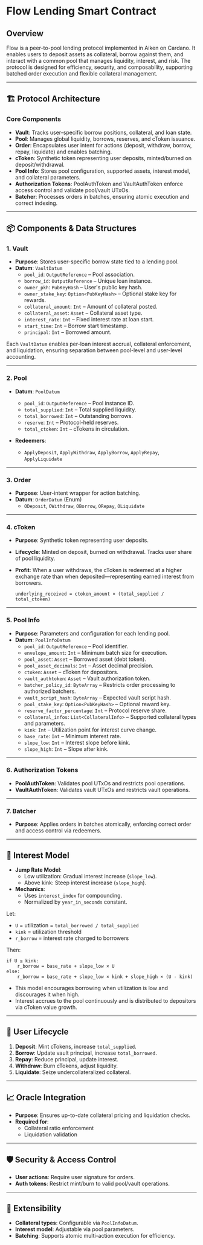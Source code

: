 # Flow Lending Smart Contract

## Overview

Flow is a peer-to-pool lending protocol implemented in Aiken on Cardano. It enables users to deposit assets as collateral, borrow against them, and interact with a common pool that manages liquidity, interest, and risk. The protocol is designed for efficiency, security, and composability, supporting batched order execution and flexible collateral management.

---

## 🏗 Protocol Architecture

### Core Components

- **Vault**: Tracks user-specific borrow positions, collateral, and loan state.
- **Pool**: Manages global liquidity, borrows, reserves, and cToken issuance.
- **Order**: Encapsulates user intent for actions (deposit, withdraw, borrow, repay, liquidate) and enables batching.
- **cToken**: Synthetic token representing user deposits, minted/burned on deposit/withdrawal.
- **Pool Info**: Stores pool configuration, supported assets, interest model, and collateral parameters.
- **Authorization Tokens**: PoolAuthToken and VaultAuthToken enforce access control and validate pool/vault UTxOs.
- **Batcher**: Processes orders in batches, ensuring atomic execution and correct indexing.

---

## 📦 Components & Data Structures

### 1. Vault

- **Purpose**: Stores user-specific borrow state tied to a lending pool.
- **Datum**: `VaultDatum`
  - `pool_id`: `OutputReference` – Pool association.
  - `borrow_id`: `OutputReference` – Unique loan instance.
  - `owner_pkh`: `PubKeyHash` – User's public key hash.
  - `owner_stake_key`: `Option<PubKeyHash>` – Optional stake key for rewards.
  - `collateral_amount`: `Int` – Amount of collateral posted.
  - `collateral_asset`: `Asset` – Collateral asset type.
  - `interest_rate`: `Int` – Fixed interest rate at loan start.
  - `start_time`: `Int` – Borrow start timestamp.
  - `principal`: `Int` – Borrowed amount.

Each `VaultDatum` enables per-loan interest accrual, collateral enforcement, and liquidation, ensuring separation between pool-level and user-level accounting.

---

### 2. Pool

- **Datum**: `PoolDatum`
  - `pool_id`: `OutputReference` – Pool instance ID.
  - `total_supplied`: `Int` – Total supplied liquidity.
  - `total_borrowed`: `Int` – Outstanding borrows.
  - `reserve`: `Int` – Protocol-held reserves.
  - `total_ctoken`: `Int` – cTokens in circulation.

- **Redeemers**:
  - `ApplyDeposit`, `ApplyWithdraw`, `ApplyBorrow`, `ApplyRepay`, `ApplyLiquidate`

---

### 3. Order

- **Purpose**: User-intent wrapper for action batching.
- **Datum**: `OrderDatum` (Enum)
  - `ODeposit`, `OWithdraw`, `OBorrow`, `ORepay`, `OLiquidate`

---

### 4. cToken

- **Purpose**: Synthetic token representing user deposits.
- **Lifecycle**: Minted on deposit, burned on withdrawal. Tracks user share of pool liquidity.
- **Profit**: When a user withdraws, the cToken is redeemed at a higher exchange rate than when deposited—representing earned interest from borrowers.

  `underlying_received = ctoken_amount × (total_supplied / total_ctoken)`

---

### 5. Pool Info

- **Purpose**: Parameters and configuration for each lending pool.
- **Datum**: `PoolInfoDatum`
  - `pool_id`: `OutputReference` – Pool identifier.
  - `envelope_amount`: `Int` – Minimum batch size for execution.
  - `pool_asset`: `Asset` – Borrowed asset (debt token).
  - `pool_asset_decimals`: `Int` – Asset decimal precision.
  - `ctoken`: `Asset` – cToken for depositors.
  - `vault_authtoken`: `Asset` – Vault authorization token.
  - `batcher_policy_id`: `ByteArray` – Restricts order processing to authorized batchers.
  - `vault_script_hash`: `ByteArray` – Expected vault script hash.
  - `pool_stake_key`: `Option<PubKeyHash>` – Optional reward key.
  - `reserve_factor_percentage`: `Int` – Protocol reserve share.
  - `collateral_infos`: `List<CollateralInfo>` – Supported collateral types and parameters.
  - `kink`: `Int` – Utilization point for interest curve change.
  - `base_rate`: `Int` – Minimum interest rate.
  - `slope_low`: `Int` – Interest slope before kink.
  - `slope_high`: `Int` – Slope after kink.

---

### 6. Authorization Tokens

- **PoolAuthToken**: Validates pool UTxOs and restricts pool operations.
- **VaultAuthToken**: Validates vault UTxOs and restricts vault operations.

---

### 7. Batcher

- **Purpose**: Applies orders in batches atomically, enforcing correct order and access control via redeemers.

---

## 🔣 Interest Model

- **Jump Rate Model**:
  - Low utilization: Gradual interest increase (`slope_low`).
  - Above kink: Steep interest increase (`slope_high`).
- **Mechanics**:
  - Uses `interest_index` for compounding.
  - Normalized by `year_in_seconds` constant.

Let:

- `U` = utilization = `total_borrowed / total_supplied`
- `kink` = utilization threshold
- `r_borrow` = interest rate charged to borrowers

Then:

```
if U ≤ kink:
    r_borrow = base_rate + slope_low × U
else:
    r_borrow = base_rate + slope_low × kink + slope_high × (U - kink)
```

- This model encourages borrowing when utilization is low and discourages it when high.
- Interest accrues to the pool continuously and is distributed to depositors via cToken value growth.

---

## 🔄 User Lifecycle

1. **Deposit**: Mint cTokens, increase `total_supplied`.
2. **Borrow**: Update vault principal, increase `total_borrowed`.
3. **Repay**: Reduce principal, update interest.
4. **Withdraw**: Burn cTokens, adjust liquidity.
5. **Liquidate**: Seize undercollateralized collateral.

---

## 📈 Oracle Integration

- **Purpose**: Ensures up-to-date collateral pricing and liquidation checks.
- **Required for**:
  - Collateral ratio enforcement
  - Liquidation validation

---

## 🛡 Security & Access Control

- **User actions**: Require user signature for orders.
- **Auth tokens**: Restrict mint/burn to valid pool/vault operations.

---

## 🧩 Extensibility

- **Collateral types**: Configurable via `PoolInfoDatum`.
- **Interest model**: Adjustable via pool parameters.
- **Batching**: Supports atomic multi-action execution for efficiency.
